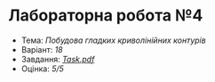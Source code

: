 # Лабораторна робота №4

- Тема: *Побудова гладких криволінійних контурів*
- Варіант: *18*
- Завдання: [*Task.pdf*](./Task.pdf)
- Оцінка: *5/5*
